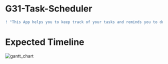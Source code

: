 # G31-Task-Scheduler
```diff
! "This App helps you to keep track of your tasks and reminds you to do those in time. You can see how much productive you have been in recent days by seeing how many tasks you have completed in previous days. Also it shows upcoming CF contests"
```
# Expected Timeline
![gantt_chart](https://user-images.githubusercontent.com/52863153/117619587-b0ee0b80-b12c-11eb-802a-d3416ea8f442.jpg)

